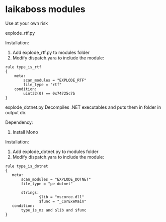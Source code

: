 # laikaboss modules 

Use at your own risk


explode_rtf.py

Installation:
1. Add explode_rtf.py to modules folder
2. Modify dispatch.yara to include the module:
```     
rule type_is_rtf
{
    meta:
        scan_modules = "EXPLODE_RTF"
        file_type = "rtf"
    condition:
        uint32(0) == 0x74725c7b
}
```


explode_dotnet.py
  Decompiles .NET executables and puts them in folder in output dir.

Dependency:
1. Install Mono

Installation:
1. Add explode_dotnet.py to modules folder
2. Modify dispatch.yara to include the module:
```
rule type_is_dotnet
{
   meta:
       scan_modules = "EXPLODE_DOTNET"
       file_type = "pe dotnet"

       strings:
               $lib = "mscoree.dll"
               $func = "_CorExeMain"
   condition:
       type_is_mz and $lib and $func
}
```
